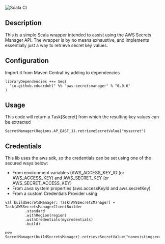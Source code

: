 ![Scala CI](https://github.com/eduardohl/aws-secretsmanager/workflows/Scala%20CI/badge.svg?branch=master)

## Description
This is a simple Scala wrapper intended to assist using the AWS Secrets Manager API.
The wrapper is by no means exhaustive, and implements essentially just a way to retrieve secret key values.

## Configuration
Import it from Maven Central by adding to dependencies
```
libraryDependencies ++= Seq(
  "io.github.eduardohl" %% "aws-secretsmanager" % "0.0.6"
)
```

## Usage
This code will return a Task[Secret] from which the resulting key values can be extracted
```
SecretManager(Regions.AP_EAST_1).retrieveSecretValue("mysecret")
```

## Credentials
This lib uses the aws sdk, so the credentials can be set using one of the secured ways below:
- From environment variables (AWS_ACCESS_KEY_ID (or AWS_ACCESS_KEY) and AWS_SECRET_KEY (or AWS_SECRET_ACCESS_KEY)
- From Java system properties (aws.accessKeyId and aws.secretKey)
- From a custom Credentials Provider using:

```  
val buildSecretsManager: Task[AWSSecretsManager] = Task(AWSSecretsManagerClientBuilder
         .standard
         .withRegion(region)
         .withCredentials(mycredentials)
         .build)
         
new SecretManager(buildSecretsManager).retrieveSecretValue("nonexistingsecret")
```